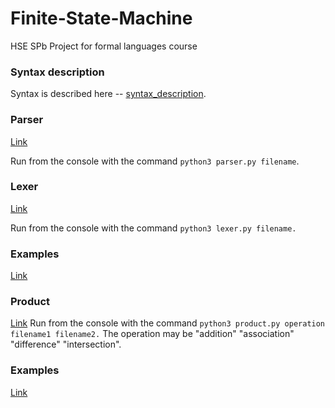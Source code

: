 # Finite-State-Machine
HSE SPb Project for formal languages course 

### Syntax description
Syntax is described here -- [syntax_description](https://github.com/lilyreber/Finite-State-Machine/blob/main/syntax_description.md).

### Parser
[Link](https://github.com/lilyreber/Finite-State-Machine/blob/main/parser.py)

Run from the console with the command `python3 parser.py filename`.


### Lexer
[Link](https://github.com/lilyreber/Finite-State-Machine/blob/main/lexer.py)

Run from the console with the command `python3 lexer.py filename.`

### Examples
[Link](https://github.com/lilyreber/Finite-State-Machine/tree/main/examples)

### Product
[Link](https://github.com/lilyreber/Finite-State-Machine/blob/main/product.py)
Run from the console with the command `python3 product.py operation filename1 filename2.`
The operation may be "addition" "association" "difference" "intersection".
### Examples
[Link](https://github.com/lilyreber/Finite-State-Machine/tree/main/examples_for_product)
